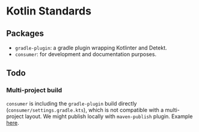 # Kotlin Standards

## Packages

- `gradle-plugin`: a gradle plugin wrapping Kotlinter and Detekt.
- `consumer`: for development and documentation purposes. 

## Todo

### Multi-project build
`consumer` is including the `gradle-plugin` build directly (`consumer/settings.gradle.kts`),
which is not compatible with a multi-project layout. We might publish locally with `maven-publish` plugin. 
Example [here](https://github.com/gradle/kotlin-dsl-samples/tree/master/samples/gradle-plugin).
